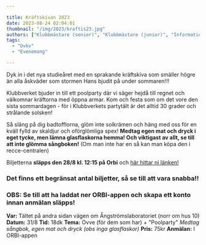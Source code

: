 ```yaml
---

title: Kräftskivan 2023
date: 2023-08-24 02:04:01
thumbnail: "/img/2023/kraftis23.jpg"
authors: ["Klubbmästare (senior)", "Klubbmästare (junior)", "Informationsansvarig"]
tags: 
  - "Dvkv"
  - "Evenemang"

---
```

Dyk in i det nya studieåret med en sprakande kräftskiva som smäller högre än alla åskväder som stormen Hans bjudit på under sommaren!!!

Klubbverket bjuder in till ett poolparty där vi säger hejdå till regnet och välkomnar kräftorna med öppna armar. Kom och festa som om det vore den sista sommardagen - för i Klubbverkets partytält är det alltid 30 grader och strålande solsken!

Så släng på dig badtofflorna, glöm inte solkrämen och häng med oss för en kväll fylld av skaldjur och oförglömliga spex!
**Medtag egen mat och dryck i eget tycke, men lämna glasflaskorna hemma! Och viktigast av allt, se till att inte glömma sångboken!** (Om man inte har en så kan man köpa den i recce-centralen)

Biljetterna **släpps den 28/8 kl. 12:15 på Orbi** och [här hittar ni länken!](https://link.orbiapp.io/EDFH)

### Det finns ett begränsat antal biljetter, så se till att vara snabba!!
### OBS: Se till att ha laddat ner ORBI-appen och skapa ett konto innan anmälan släpps!

**Var:** Tältet på andra sidan vägen om Ångströmslaboratoriet (norr om hus 10)
**Datum:** 31/8
**Tid:** 18dk
**Tema:** Ovve (för dem som har) + "Poolparty"
*Medtag sångbok, egen mat och dryck (obs inga glasflaskor)*
**Pris:** 75kr
**Anmälan:** I ORBI-appen